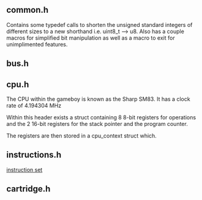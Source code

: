 ## common.h
Contains some typedef calls to shorten the unsigned standard integers of different sizes to a new shorthand i.e. uint8_t --> u8.
Also has a couple macros for simplified bit manipulation as well as a macro to exit for unimplimented features.

## bus.h


## cpu.h
The CPU within the gameboy is known as the Sharp SM83. It has a clock rate of 4.194304 MHz

Within this header exists a struct containing 8 8-bit registers for operations and the 2 16-bit registers for the stack pointer and the program counter.

The registers are then stored in a cpu_context struct which. 

## instructions.h
[instruction set](https://gbdev.io/gb-opcodes/optables/)

## cartridge.h
